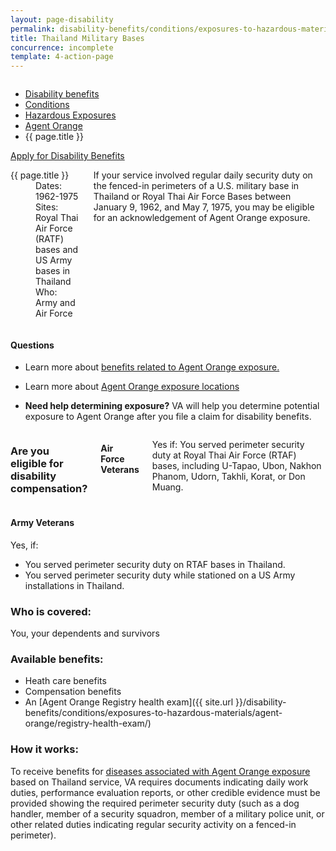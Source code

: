 ```yaml
---
layout: page-disability
permalink: disability-benefits/conditions/exposures-to-hazardous-materials/agent-orange/thailand-military-bases/index.html
title: Thailand Military Bases
concurrence: incomplete
template: 4-action-page
---
```


<div class="splash" markdown="0">
<div class="row" markdown="0">
<div class="small-12 columns" markdown="0">

<ul class="breadcrumbs" role="menubar" aria-label="Primary">
<li class="parent"><a href="{{ site.url }}/disability-benefits/">Disability benefits</a></li>
<li class="parent"><a href="{{ site.url }}/disability-benefits/conditions/">Conditions</a></li>
<li class="parent"><a href="{{ site.url }}/disability-benefits/conditions/exposures-to-hazardous-materials/">Hazardous Exposures</a></li>
<li class="parent"><a href="{{ site.url }}/disability-benefits/conditions/exposures-to-hazardous-materials/agent-orange/">Agent Orange</a></li>
<li class="active">{{ page.title }}</li>
</ul>

</div>
</div>
</div>

<div class="main" role="main" markdown="0">

<div class="action-bar">
  <div class="row">
    <div class="small-12 columns">
      <a class="usa-button-primary" href="{{ site.url}}/disability-benefits/get/">Apply for Disability Benefits</a>
    </div>
  </div>  
</div>

<div class="section one" markdown="0">
<div class="primary" markdown="0">
<div class="row" markdown="0">
<div class="small-12 medium-8 columns" markdown="0">

<dl class="panel-list plain">
<dt>{{ page.title }}</dt>
<dd>Dates: 1962-1975</dd>
<dd>Sites: Royal Thai Air Force (RATF) bases and US Army bases in Thailand</dd>
<dd>Who: Army and Air Force</dd>
</dl>

<div markdown="1">

<p>If your service involved regular daily security duty on the fenced-in perimeters of a U.S. military base in Thailand or Royal Thai Air Force Bases between January 9, 1962, and May 7, 1975, you may be eligible for an acknowledgement of Agent Orange exposure.</p>

</div>

</div>


<div class="small-12 medium-4 columns" markdown="0">
<div markdown="0">

<h4 class="highlight">Questions</h4>

<ul class="plain">

<li markdown="1">

Learn more about [benefits related to Agent Orange exposure.](http://www.publichealth.va.gov/exposures/agentorange/benefits/index.asp)

</li>

<li markdown="1">

Learn more about [Agent Orange exposure locations](http://www.publichealth.va.gov/exposures/agentorange/locations/thailand.asp#sthash.oK22WgPr.dpuf)
</li>


<li markdown="1">

**Need help determining exposure?**
VA will help you determine potential exposure to Agent Orange after you file a claim for disability  benefits.

</li>
</ul>

</div>
</div>
</div>

<div class="row" markdown="0">
<div class="small-12 columns" markdown="1">

### Are you eligible for disability compensation?

#### Air Force Veterans  

Yes if:
You served perimeter security duty at Royal Thai Air Force (RTAF) bases, including U-Tapao, Ubon, Nakhon Phanom, Udorn, Takhli, Korat, or Don Muang.

</div>

<div class="call-out" markdown="1">

#### Army Veterans

Yes, if:
- You served perimeter security duty on RTAF bases in Thailand.
- You served perimeter security duty while stationed on a US Army installations in Thailand.

</div>

<div class="call-out" markdown="1">

### Who is covered:
You, your dependents and survivors

</div>

<div class="call-out" markdown="1">

### Available benefits:
- Heath care benefits
- Compensation benefits
- An [Agent Orange Registry health exam]({{ site.url }}/disability-benefits/conditions/exposures-to-hazardous-materials/agent-orange/registry-health-exam/)

</div>

<div class="call-out" markdown="1">

### How it works:
To receive benefits for [diseases associated with Agent Orange exposure](http://www.publichealth.va.gov/exposures/agentorange/conditions/index.asp) based on Thailand service, VA requires documents indicating daily work duties, performance evaluation reports, or other credible evidence must be provided showing the required perimeter security duty (such as  a dog handler, member of a security squadron, member of a military police unit, or other related duties indicating regular security activity on a fenced-in perimeter).

</div>

</div>

</div>

</div>

</div>
